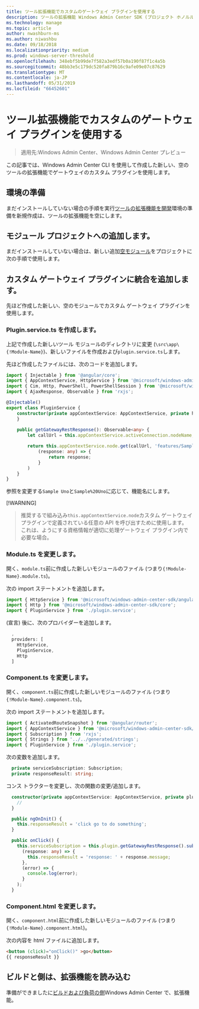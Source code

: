 ```yaml
---
title: ツール拡張機能でカスタムのゲートウェイ プラグインを使用する
description: ツールの拡張機能 Windows Admin Center SDK (プロジェクト ホノルル) の作成 - ゲートウェイのカスタム プラグインを使用して、ツールの拡張機能で
ms.technology: manage
ms.topic: article
author: nwashburn-ms
ms.author: niwashbu
ms.date: 09/18/2018
ms.localizationpriority: medium
ms.prod: windows-server-threshold
ms.openlocfilehash: 348ebf5b99de7f582a3edf57b0a190f87f1c4a5b
ms.sourcegitcommit: 48bb3e5c179dc520fa879b16c9afe09e07c87629
ms.translationtype: MT
ms.contentlocale: ja-JP
ms.lasthandoff: 05/31/2019
ms.locfileid: "66452601"
---
```

# <a name="use-a-custom-gateway-plugin-in-your-tool-extension"></a>ツール拡張機能でカスタムのゲートウェイ プラグインを使用する

>適用先:Windows Admin Center、Windows Admin Center プレビュー

この記事では、Windows Admin Center CLI を使用して作成した新しい、空のツールの拡張機能でゲートウェイのカスタム プラグインを使用します。

## <a name="prepare-your-environment"></a>環境の準備 ##

まだインストールしていない場合の手順を実行[ツールの拡張機能を開発](../develop-tool.md)環境の準備を新規作成は、ツールの拡張機能を空にします。

## <a name="add-a-module-to-your-project"></a>モジュール プロジェクトへの追加します。 ##

まだインストールしていない場合は、新しい追加[空モジュール](add-module.md)をプロジェクトに次の手順で使用します。  

## <a name="add-integration-to-custom-gateway-plugin"></a>カスタム ゲートウェイ プラグインに統合を追加します。 ##

先ほど作成した新しい、空のモジュールでカスタム ゲートウェイ プラグインを使用します。

### <a name="create-pluginservicets"></a>Plugin.service.ts を作成します。

上記で作成した新しいツール モジュールのディレクトリに変更 (```\src\app\{!Module-Name}```)、新しいファイルを作成および```plugin.service.ts```します。

先ほど作成したファイルには、次のコードを追加します。
``` ts
import { Injectable } from '@angular/core';
import { AppContextService, HttpService } from '@microsoft/windows-admin-center-sdk/angular';
import { Cim, Http, PowerShell, PowerShellSession } from '@microsoft/windows-admin-center-sdk/core';
import { AjaxResponse, Observable } from 'rxjs';

@Injectable()
export class PluginService {
    constructor(private appContextService: AppContextService, private http: Http) {
    }
    
    public getGatewayRestResponse(): Observable<any> {
        let callUrl = this.appContextService.activeConnection.nodeName;

        return this.appContextService.node.get(callUrl, 'features/Sample%20Uno').map(
            (response: any) => {
                return response;
            }
        )
    }
}
```

参照を変更する```Sample Uno```と```Sample%20Uno```に応じて、機能名にします。

[!WARNING]
> 推奨するで組み込み```this.appContextService.node```カスタム ゲートウェイ プラグインで定義されている任意の API を呼び出すために使用します。 これは、ようにする資格情報が適切に処理ゲートウェイ プラグイン内で必要な場合。

### <a name="modify-modulets"></a>Module.ts を変更します。

開く、```module.ts```前に作成した新しいモジュールのファイル (つまり```{!Module-Name}.module.ts```)。

次の import ステートメントを追加します。

``` ts
import { HttpService } from '@microsoft/windows-admin-center-sdk/angular';
import { Http } from '@microsoft/windows-admin-center-sdk/core';
import { PluginService } from './plugin.service';
```

(宣言) 後に、次のプロバイダーを追加します。

``` ts
  ,
  providers: [
    HttpService,
    PluginService,
    Http
  ]
```

### <a name="modify-componentts"></a>Component.ts を変更します。

開く、```component.ts```前に作成した新しいモジュールのファイル (つまり```{!Module-Name}.component.ts```)。

次の import ステートメントを追加します。

``` ts
import { ActivatedRouteSnapshot } from '@angular/router';
import { AppContextService } from '@microsoft/windows-admin-center-sdk/angular';
import { Subscription } from 'rxjs';
import { Strings } from '../../generated/strings';
import { PluginService } from './plugin.service';
```

次の変数を追加します。

``` ts
  private serviceSubscription: Subscription;
  private responseResult: string;
```

コンス トラクターを変更し、次の関数の変更/追加します。

``` ts
  constructor(private appContextService: AppContextService, private plugin: PluginService) {
    //
  }

  public ngOnInit() {
    this.responseResult = 'click go to do something';
  }

  public onClick() {
    this.serviceSubscription = this.plugin.getGatewayRestResponse().subscribe(
      (response: any) => {
        this.responseResult = 'response: ' + response.message;
      },
      (error) => {
        console.log(error);
      }
    );
  }
```

### <a name="modify-componenthtml"></a>Component.html を変更します。 ###

開く、```component.html```前に作成した新しいモジュールのファイル (つまり```{!Module-Name}.component.html```)。

次の内容を html ファイルに追加します。
``` html
<button (click)="onClick()" >go</button>
{{ responseResult }}
```

## <a name="build-and-side-load-your-extension"></a>ビルドと側は、拡張機能を読み込む

準備ができましたに[ビルドおよび負荷の側](../develop-tool.md#build-and-side-load-your-extension)Windows Admin Center で、拡張機能。
